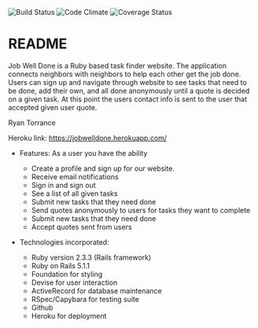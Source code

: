 ![Build Status](https://codeship.com/projects/e1fe8210-4f28-0135-b224-1efcab282058/status?branch=master)
![Code Climate](https://codeclimate.com/github/torrancejr/ccgig.png)
![Coverage Status](https://coveralls.io/repos/torrancejr/ccgig/badge.png)

# README

Job Well Done is a Ruby based task finder website. The application connects neighbors with neighbors to help each other get the job done. Users can sign up and navigate through website to see tasks that need to be done, add their own, and all done anonymously until a quote is decided on a given task. At this point the users contact info is sent to the user that accepted given user quote.

Ryan Torrance

Heroku link: https://jobwelldone.herokuapp.com/

* Features:
  As a user you have the ability
    * Create a profile and sign up for our website.
    * Receive email notifications
    * Sign in and sign out
    * See a list of all given tasks
    * Submit new tasks that they need done
    * Send quotes anonymously to users for tasks they want to complete
    * Submit new tasks that they need done
    * Accept quotes sent from users

* Technologies incorporated:
    * Ruby version 2.3.3 (Rails framework)
    * Ruby on Rails 5.1.1
    * Foundation for styling
    * Devise for user interaction
    * ActiveRecord for database maintenance
    * RSpec/Capybara for testing suite
    * Github
    * Heroku for deployment
